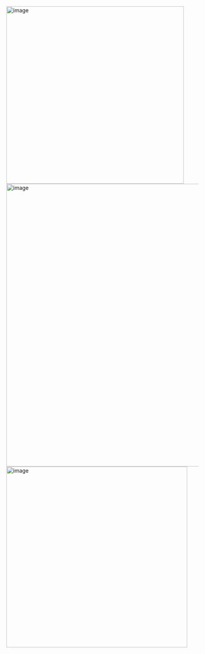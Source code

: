 <img width="465" alt="image" src="https://github.com/user-attachments/assets/1e503b70-cb6b-44d8-898b-9c59909fdf3b" />
<img width="741" alt="image" src="https://github.com/user-attachments/assets/dd00bfda-a071-4423-990d-0cc7151ebe3f" />
<img width="474" alt="image" src="https://github.com/user-attachments/assets/7b4e112d-4b8d-4ed6-a34d-9fe15736353c" />


